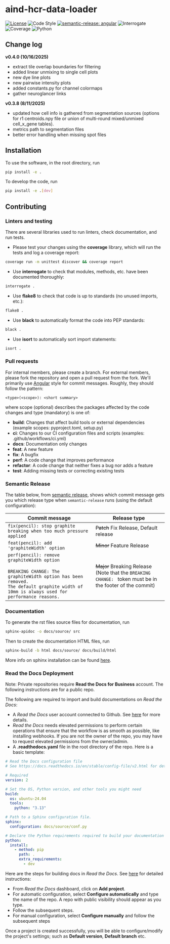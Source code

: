 # aind-hcr-data-loader

[![License](https://img.shields.io/badge/license-MIT-brightgreen)](LICENSE)
![Code Style](https://img.shields.io/badge/code%20style-black-black)
[![semantic-release: angular](https://img.shields.io/badge/semantic--release-angular-e10079?logo=semantic-release)](https://github.com/semantic-release/semantic-release)
![Interrogate](https://img.shields.io/badge/interrogate-100.0%25-brightgreen)
![Coverage](https://img.shields.io/badge/coverage-33%25-red?logo=codecov)
![Python](https://img.shields.io/badge/python->=3.10-blue?logo=python)

## Change log
**v0.4.0 (10/16/2025)**
+ extract tile overlap boundaries for filtering
+ added linear unmixing to single cell plots
+ new dye line plots
+ new pairwise intensity plots
+ added constants.py for channel colormaps
+ gather neuroglancer links

**v0.3.8 (8/11/2025)**
 + updated how cell info is gathered from segmentation sources (options for r1 centroids.npy file or union of multi-round mixed/unmixed cell_x_gene tables).
 + metrics path to segmentation files
 + better error handling when missing spot files

## Installation
To use the software, in the root directory, run
```bash
pip install -e .
```

To develop the code, run
```bash
pip install -e .[dev]
```

## Contributing

### Linters and testing

There are several libraries used to run linters, check documentation, and run tests.

- Please test your changes using the **coverage** library, which will run the tests and log a coverage report:

```bash
coverage run -m unittest discover && coverage report
```

- Use **interrogate** to check that modules, methods, etc. have been documented thoroughly:

```bash
interrogate .
```

- Use **flake8** to check that code is up to standards (no unused imports, etc.):
```bash
flake8 .
```

- Use **black** to automatically format the code into PEP standards:
```bash
black .
```

- Use **isort** to automatically sort import statements:
```bash
isort .
```

### Pull requests

For internal members, please create a branch. For external members, please fork the repository and open a pull request from the fork. We'll primarily use [Angular](https://github.com/angular/angular/blob/main/CONTRIBUTING.md#commit) style for commit messages. Roughly, they should follow the pattern:
```text
<type>(<scope>): <short summary>
```

where scope (optional) describes the packages affected by the code changes and type (mandatory) is one of:

- **build**: Changes that affect build tools or external dependencies (example scopes: pyproject.toml, setup.py)
- **ci**: Changes to our CI configuration files and scripts (examples: .github/workflows/ci.yml)
- **docs**: Documentation only changes
- **feat**: A new feature
- **fix**: A bugfix
- **perf**: A code change that improves performance
- **refactor**: A code change that neither fixes a bug nor adds a feature
- **test**: Adding missing tests or correcting existing tests

### Semantic Release

The table below, from [semantic release](https://github.com/semantic-release/semantic-release), shows which commit message gets you which release type when `semantic-release` runs (using the default configuration):

| Commit message                                                                                                                                                                                   | Release type                                                                                                    |
| ------------------------------------------------------------------------------------------------------------------------------------------------------------------------------------------------ | --------------------------------------------------------------------------------------------------------------- |
| `fix(pencil): stop graphite breaking when too much pressure applied`                                                                                                                             | ~~Patch~~ Fix Release, Default release                                                                          |
| `feat(pencil): add 'graphiteWidth' option`                                                                                                                                                       | ~~Minor~~ Feature Release                                                                                       |
| `perf(pencil): remove graphiteWidth option`<br><br>`BREAKING CHANGE: The graphiteWidth option has been removed.`<br>`The default graphite width of 10mm is always used for performance reasons.` | ~~Major~~ Breaking Release <br /> (Note that the `BREAKING CHANGE: ` token must be in the footer of the commit) |

### Documentation
To generate the rst files source files for documentation, run
```bash
sphinx-apidoc -o docs/source/ src
```
Then to create the documentation HTML files, run
```bash
sphinx-build -b html docs/source/ docs/build/html
```
More info on sphinx installation can be found [here](https://www.sphinx-doc.org/en/master/usage/installation.html).

### Read the Docs Deployment
Note: Private repositories require **Read the Docs for Business** account. The following instructions are for a public repo.

The following are required to import and build documentations on *Read the Docs*:
- A *Read the Docs* user account connected to Github. See [here](https://docs.readthedocs.com/platform/stable/guides/connecting-git-account.html) for more details.
- *Read the Docs* needs elevated permissions to perform certain operations that ensure that the workflow is as smooth as possible, like installing webhooks. If you are not the owner of the repo, you may have to request elevated permissions from the owner/admin. 
- A **.readthedocs.yaml** file in the root directory of the repo. Here is a basic template:
```yaml
# Read the Docs configuration file
# See https://docs.readthedocs.io/en/stable/config-file/v2.html for details

# Required
version: 2

# Set the OS, Python version, and other tools you might need
build:
  os: ubuntu-24.04
  tools:
    python: "3.13"

# Path to a Sphinx configuration file.
sphinx:
  configuration: docs/source/conf.py

# Declare the Python requirements required to build your documentation
python:
  install:
    - method: pip
      path: .
      extra_requirements:
        - dev
```

Here are the steps for building docs in *Read the Docs*. See [here](https://docs.readthedocs.com/platform/stable/intro/add-project.html) for detailed instructions:
- From *Read the Docs* dashboard, click on **Add project**.
- For automatic configuration, select **Configure automatically** and type the name of the repo. A repo with public visibility should appear as you type. 
- Follow the subsequent steps.
- For manual configuration, select **Configure manually** and follow the subsequent steps

Once a project is created successfully, you will be able to configure/modify the project's settings; such as **Default version**, **Default branch** etc.
